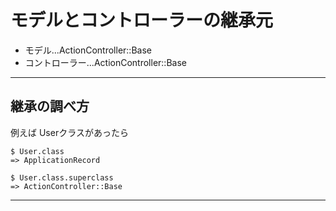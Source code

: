 # モデルとコントローラーの継承元

- モデル...ActionController::Base
- コントローラー...ActionController::Base
***

## 継承の調べ方
例えば Userクラスがあったら
~~~
$ User.class
=> ApplicationRecord

$ User.class.superclass
=> ActionController::Base
~~~
***
